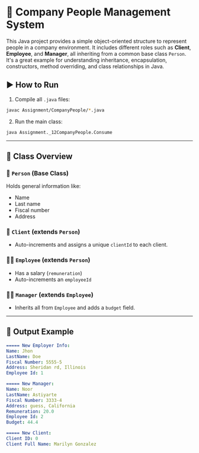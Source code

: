 # 🏢 Company People Management System

This Java project provides a simple object-oriented structure to represent people in a company environment. It includes different roles such as **Client**, **Employee**, and **Manager**, all inheriting from a common base class `Person`. It's a great example for understanding inheritance, encapsulation, constructors, method overriding, and class relationships in Java.

## ▶️ How to Run

1. Compile all `.java` files:
```bash
javac Assignment/CompanyPeople/*.java
```
2. Run the main class:
```bash
java Assignment._12CompanyPeople.Consume
```
---

## 🧱 Class Overview

### 🧑 `Person` (Base Class)
Holds general information like:
- Name
- Last name
- Fiscal number
- Address

### 👤 `Client` (extends `Person`)
- Auto-increments and assigns a unique `clientId` to each client.

### 👨‍💼 `Employee` (extends `Person`)
- Has a salary (`remuneration`)
- Auto-increments an `employeeId`

### 🧑‍💼 `Manager` (extends `Employee`)
- Inherits all from `Employee` and adds a `budget` field.

---
## 🧪 Output Example
```yaml
===== New Employer Info:
Name: Jhon
LastName: Doe
Fiscal Number: 5555-5
Address: Sheridan rd, Illinois
Employee Id: 1

===== New Manager:
Name: Noor
LastName: Astiyarte
Fiscal Number: 3333-4
Address: guess, California
Remuneration: 20.0
Employee Id: 2
Budget: 44.4

===== New Client:
Client ID: 0
Client Full Name: Marilyn Gonzalez

```
